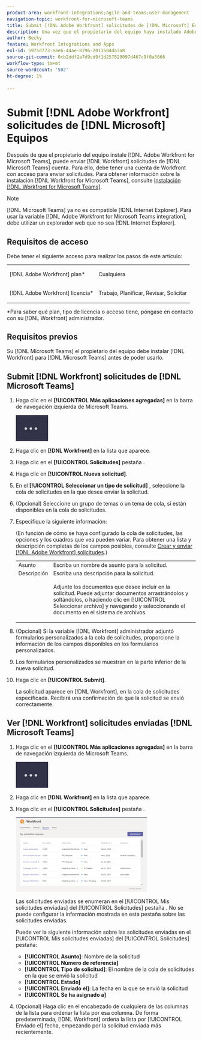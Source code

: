 ```yaml
---
product-area: workfront-integrations;agile-and-teams;user-management
navigation-topic: workfront-for-microsoft-teams
title: Submit [!DNL Adobe Workfront] solicitudes de [!DNL Microsoft] Equipos
description: Una vez que el propietario del equipo haya instalado Adobe Workfront para Microsoft Teams, puede enviar solicitudes de Workfront desde la cuenta de Microsofts Teams. Para ello, debe tener una cuenta de Workfront con acceso para enviar solicitudes. Para obtener información sobre la instalación de Workfront para Microsoft Teams, consulte Instalación de Workfront para Microsofts Teams.
author: Becky
feature: Workfront Integrations and Apps
exl-id: 5975d773-eae6-44ae-8296-2013504da3a8
source-git-commit: 0cb2ddf2a7d9cd9f1d257829097d467c9f0a5666
workflow-type: tm+mt
source-wordcount: '502'
ht-degree: 1%

---
```


# Submit [!DNL Adobe Workfront] solicitudes de [!DNL Microsoft] Equipos

Después de que el propietario del equipo instale [!DNL Adobe Workfront for Microsoft Teams], puede enviar [!DNL Workfront] solicitudes de [!DNL Microsoft Teams] cuenta. Para ello, debe tener una cuenta de Workfront con acceso para enviar solicitudes. Para obtener información sobre la instalación [!DNL Workfront for Microsoft Teams], consulte [Instalación [!DNL Workfront for Microsoft Teams]](../../workfront-integrations-and-apps/using-workfront-with-microsoft-teams/install-workfront-ms-teams.md).

>[!NOTE]
>
>[!DNL Microsoft Teams] ya no es compatible [!DNL Internet Explorer]. Para usar la variable [!DNL Adobe Workfront for Microsoft Teams integration], debe utilizar un explorador web que no sea [!DNL Internet Explorer].


## Requisitos de acceso

Debe tener el siguiente acceso para realizar los pasos de este artículo:

<table style="table-layout:auto"> 
 <col> 
 <col> 
 <tbody> 
  <tr> 
   <td role="rowheader">[!DNL Adobe Workfront] plan*</td> 
   <td> <p>Cualquiera</p> </td> 
  </tr> 
  <tr> 
   <td role="rowheader">[!DNL Adobe Workfront] licencia*</td> 
   <td> <p>Trabajo, Planificar, Revisar, Solicitar</p> </td> 
  </tr> 
 </tbody> 
</table>

&#42;Para saber qué plan, tipo de licencia o acceso tiene, póngase en contacto con su [!DNL Workfront] administrador.

## Requisitos previos

Su [!DNL Microsoft Teams] el propietario del equipo debe instalar [!DNL Workfront] para [!DNL Microsoft Teams] antes de poder usarlo.

## Submit [!DNL Workfront] solicitudes de [!DNL Microsoft Teams]

1. Haga clic en el **[!UICONTROL Más aplicaciones agregadas]** en la barra de navegación izquierda de Microsoft Teams.

   ![](assets/ms-teams-more-added-apps-icon.png)

1. Haga clic en **[!DNL Workfront]** en la lista que aparece.
1. Haga clic en el **[!UICONTROL Solicitudes]** pestaña .
1. Haga clic en **[!UICONTROL Nueva solicitud]**.
1. En el **[!UICONTROL Seleccionar un tipo de solicitud]** , seleccione la cola de solicitudes en la que desea enviar la solicitud.
1. (Opcional) Seleccione un grupo de temas o un tema de cola, si están disponibles en la cola de solicitudes.
1. Especifique la siguiente información:

   (En función de cómo se haya configurado la cola de solicitudes, las opciones y los cuadros que vea pueden variar. Para obtener una lista y descripción completas de los campos posibles, consulte [Crear y enviar [!DNL Adobe Workfront] solicitudes](../../manage-work/requests/create-requests/create-submit-requests.md).)

   <table style="table-layout:auto"> 
    <col> 
    <col> 
    <tbody> 
     <tr> 
      <td role="rowheader">Asunto</td> 
      <td>Escriba un nombre de asunto para la solicitud.</td> 
     </tr> 
     <tr> 
      <td role="rowheader">Descripción</td> 
      <td>Escriba una descripción para la solicitud.</td> 
     </tr> 
     <tr> 
      <td role="rowheader"> </td> 
      <td> <p>Adjunte los documentos que desee incluir en la solicitud. Puede adjuntar documentos arrastrándolos y soltándolos, o haciendo clic en [!UICONTROL Seleccionar archivo] y navegando y seleccionando el documento en el sistema de archivos.</p> </td> 
     </tr> 
    </tbody> 
   </table>

1. (Opcional) Si la variable [!DNL Workfront] administrador adjuntó formularios personalizados a la cola de solicitudes, proporcione la información de los campos disponibles en los formularios personalizados.
1. Los formularios personalizados se muestran en la parte inferior de la nueva solicitud.
1. Haga clic en **[!UICONTROL Submit]**.

   La solicitud aparece en [!DNL Workfront], en la cola de solicitudes especificada. Recibirá una confirmación de que la solicitud se envió correctamente.

## Ver [!DNL Workfront] solicitudes enviadas [!DNL Microsoft Teams]

1. Haga clic en el **[!UICONTROL Más aplicaciones agregadas]** en la barra de navegación izquierda de Microsoft Teams.

   ![](assets/ms-teams-more-added-apps-icon.png)

1. Haga clic en **[!DNL Workfront]** en la lista que aparece.
1. Haga clic en el **[!UICONTROL Solicitudes]** pestaña .

   ![](assets/ms-teams-requests-page-with-count-350x198.png)

   Las solicitudes enviadas se enumeran en el [!UICONTROL Mis solicitudes enviadas] del [!UICONTROL Solicitudes] pestaña . No se puede configurar la información mostrada en esta pestaña sobre las solicitudes enviadas.

   Puede ver la siguiente información sobre las solicitudes enviadas en el [!UICONTROL Mis solicitudes enviadas] del [!UICONTROL Solicitudes] pestaña:

   * **[!UICONTROL Asunto]**: Nombre de la solicitud
   * **[!UICONTROL Número de referencia]**
   * **[!UICONTROL Tipo de solicitud]**: El nombre de la cola de solicitudes en la que se envió la solicitud
   * **[!UICONTROL Estado]**
   * **[!UICONTROL Enviado el]**: La fecha en la que se envió la solicitud
   * **[!UICONTROL Se ha asignado a]**

1. (Opcional) Haga clic en el encabezado de cualquiera de las columnas de la lista para ordenar la lista por esa columna. De forma predeterminada, [!DNL Workfront] ordena la lista por [!UICONTROL Enviado el] fecha, empezando por la solicitud enviada más recientemente.
